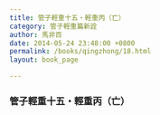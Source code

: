 ```yaml
---
title: 管子輕重十五・輕重丙（亡）
category: 管子輕重篇新詮
author: 馬非百
date: 2014-05-24 23:48:00 +0800
permalink: /books/qingzhong/18.html
layout: book_page

---
```


### 管子輕重十五・輕重丙（亡）
